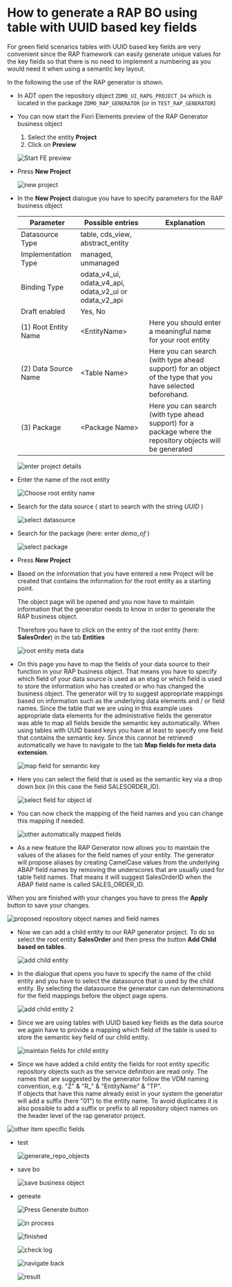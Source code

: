 
# How to generate a RAP BO using table with UUID based key fields 

  For green field scenarios tables with UUID based key fields are very convenient since the RAP framework can easily generate unique values for the key fields so that there is no need to implement a numbering as you would need it when using a semantic key layout.  
  
  In the following the use of the RAP generator is shown.

- In ADT open the repository object `ZDMO_UI_RAPG_PROJECT_O4` which is located in the package `ZDMO_RAP_GENERATOR` (or in `TEST_RAP_GENERATOR`)  

- You can now start the Fiori Elements preview of the RAP Generator business object
  
  1. Select the entity **Project**  
  2. Click on **Preview**   

   ![Start FE preview](/images_how_to_uuid/100_start_FE_preview.png)  

- Press **New Project**   
    
  ![new project](/images_how_to_uuid/110_new_project.png)  

- In the **New Project** dialogue you have to specify parameters for the RAP business object 
   
  | Parameter    | Possible entries    | Explanation |
  |--------------|-----------|------------|
  | Datasource Type | table, cds_view, abstract_entity      |         |
  | Implementation Type | managed, unmanaged  |       |  
  | Binding Type  | odata_v4_ui, odata_v4_api, odata_v2_ui or odata_v2_api |   |
  | Draft enabled | Yes, No |  |   
  | (1) Root Entity Name |  &lt;EntityName&gt; |  Here you should enter a meaningful name for your root entity   |  
  | (2) Data Source Name | &lt;Table Name&gt; | Here you can search (with type ahead support) for an object of the type that you have selected beforehand.    |
  | (3) Package | &lt;Package Name&gt;  | Here you can search (with type ahead support) for a package where the repository objects  will be generated     |   
  
  ![enter project details](/images_how_to_uuid/120_the_new_project_dialog.png)  

- Enter the name of the root entity   

  ![Choose root entity name](/images_how_to_uuid/130_root_entity_name.png)   
  
- Search for the data source ( start to search with the string *UUID*  )
  
  ![select datasource](/images_how_to_uuid/140_select_table_for_root_entity.png)  
  
- Search for the package (here: enter *demo_of* )
  
  ![select package](/images_how_to_uuid/150_select_package.png)  

- Press **New Project**   

- Based on the information that you have entered a new Project will be created that contains the information for the root entity as a starting point. 

  The object page will be opened and you now have to maintain information that the generator needs to know in order to generate the RAP business object. 

  Therefore you have to click on the entry of the root entity (here: **SalesOrder**) in the tab **Entities**  

  ![root entity meta data](/images_how_to_uuid/200_select_root_entity_definition.png)   

- On this page you have to map the fields of your data source to their function in your RAP business object. That means you have to specify which field of your data source is used as an etag or which field is used to store the information who has created or who has changed the business object. 
The generator will try to suggest appropriate mappings based on information such as the underlying data elements and / or field names.
Since the table that we are using in this example uses appropriate data elements for the administrative fields the generator was able to map all fields beside the semantic key automatically. 
When using tables with UUID based keys you have at least to specify one field that contains the semantic key. Since this cannot be retrieved automatically we have to navigate to the tab **Map fields for meta data extension**. 

  ![map field for semantic key](/images_how_to_uuid/300_map_field_for_object_id.png)   


- Here you can select the field that is used as the semantic key via a drop down box (in this case the field SALESORDER_ID). 
 

  ![select field for object id](/images_how_to_uuid/310_select_object_id_field.png)   

- You can now check the mapping of the field names and you can change this mapping if needed.   

  ![other automatically mapped fields](/images_how_to_uuid/320_show_other_mapped_fields.png)   
  
- As a new feature the RAP Generator now allows you to maintain the values of the aliases for the field names of your entity. The generator will propose aliases by creating CamelCase values from the underlying ABAP field names by removing the underscores that are usually used for table field names. That means it will suggest SalesOrderID when the ABAP field name is called SALES_ORDER_ID.  

When you are finished with your changes you have to press the **Apply** button to save your changes. 

  ![proposed repository object names and field names](/images_how_to_uuid/330_show_proposed_repo_obj_names_and_field_names.png)   

- Now we can add a child entity to our RAP generator project. To do so select the root entity **SalesOrder** and then press the button **Add Child based on tables**.     

  ![add child entity](/images_how_to_uuid/400_add_child_entity.png)   

- In the dialogue that opens you have to specify the name of the child entity and you have to select the datasource that is used by the child entity. By selecting the datasource the generator can run determinations for the field mappings before the object page opens.    

  ![add child entity 2](/images_how_to_uuid/500_add_child_entity.png)   

- Since we are using tables with UUID based key fields as the data source we again have to provide a mapping which field of the table is used to store the semantic key field of our child entity.    

  ![maintain fields for child entity](/images_how_to_uuid/530_maintain_fields_for_child.png)   

- Since we have added a child entity the fields for root entity specific repository objects such as the service definition are read only. 
The names that are suggested by the generator follow the VDM naming convention, e.g. "Z" & "R_" & "EntityName" & "TP".  
If objects that have this name already exist in your system the generator will add a suffix (here "01") to the entity name. 
To avoid duplicates it is also possible to add a suffix or prefix to all repository object names on the header level of the rap generator project.    

 ![other item specific fields](/images_how_to_uuid/540_rest_of_item_specifc_settings.png)   


- test  
  
  ![generate_repo_objects](/images_how_to_uuid/550_generate_repo_objects.png)  

- save bo  

  ![save business object](/images_how_to_uuid/600_create_save_bo.png)

- geneate  

  ![Press Generate button](/images_how_to_uuid/600_generate_objects.png)  
  
  
    ![in process](/images_how_to_uuid/610_in_process.png)   

     
    ![finished](/images_how_to_uuid/620_finished.png)


    ![check log](/images_how_to_uuid/650_check_log.png)  


    ![navigate back](/images_how_to_uuid/700_navigate_back_1.png)

    ![result](/images_how_to_uuid/800%20Result.png)









